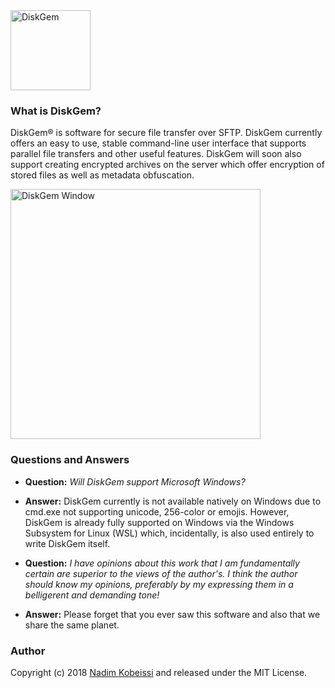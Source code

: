 <img src="https://diskgem.info/img/diskgem.svg" alt="DiskGem" width="128" />

### What is DiskGem?
DiskGem® is software for secure file transfer over SFTP. 
DiskGem currently offers an easy to use, stable command-line user interface that supports parallel file transfers and other useful features. DiskGem will soon also support creating encrypted archives on the server which offer encryption of stored files as well as metadata obfuscation.

<img src="https://diskgem.info/img/window.png" alt="DiskGem Window" width="400" />

### Questions and Answers

- **Question:** _Will DiskGem support Microsoft Windows?_
- **Answer:** DiskGem currently is not available natively on Windows due to cmd.exe not supporting unicode, 256-color or emojis. However, DiskGem is already fully supported on Windows via the Windows Subsystem for Linux (WSL) which, incidentally, is also used entirely to write DiskGem itself.

- **Question:** _I have opinions about this work that I am fundamentally certain are superior to the views of the author's. I think the author should know my opinions, preferably by my expressing them in a belligerent and demanding tone!_
- **Answer:** Please forget that you ever saw this software and also that we share the same planet.

### Author
Copyright (c) 2018 [Nadim Kobeissi](https://nadim.computer) and released under the MIT License.

